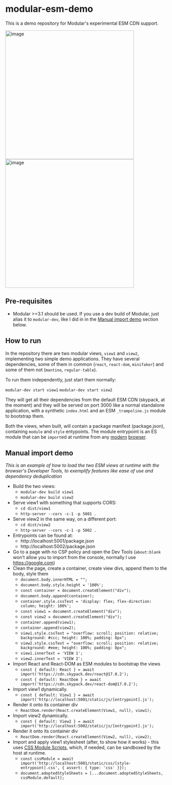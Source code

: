 # modular-esm-demo

This is a demo repository for Modular's experimental ESM CDN support.

<img width="400" alt="image" src="https://user-images.githubusercontent.com/315834/156772150-3252b2b9-2f29-4f2e-9e82-354a06779d94.png">
<img width="400" alt="image" src="https://user-images.githubusercontent.com/315834/156772205-51c89751-a7f4-4d9e-a7aa-03c9e5f46728.png">

## Pre-requisites

- Modular >=3.1 should be used. If you use a dev build of Modular, just alias it
  to `modular-dev`, like I did in in the
  [Manual import demo](#manual-import-demo) section below.

## How to run

In the repository there are two modular views, `view1` and `view2`, implementing
two simple demo applications. They have several dependencies, some of them in
common (`react`, `react-dom`, `minifaker`) and some of them not (`mantine`,
`regular-table`).

To run them independently, just start them normally:

`modular-dev start view1` `modular-dev start view2`

They will get all their dependencies from the default ESM CDN (skypack, at the
moment) and they will be served on port 3000 like a normal standalone
application, with a synthetic `index.html` and an ESM `_trampoline.js` module to
bootstrap them.

Both the views, when built, will contain a package manifest (package.json),
containing `module` and `style` entypoints. The module entrypoint is an ES
module that can be `import`ed at runtime from any
[modern](https://caniuse.com/mdn-javascript_statements_import)
[browser](https://caniuse.com/es6-module-dynamic-import).

## Manual import demo

_This is an example of how to load the two ESM views at runtime with the
browser's Developer Tools, to exemplify features like ease of use and dependency
deduplication_

- Build the two views:
  - `modular-dev build view1`
  - `modular-dev build view2`
- Serve view1 with something that supports CORS:
  - `cd dist/view1`
  - `http-server --cors -c-1 -p 5001 .`
- Serve view2 in the same way, on a different port:
  - `cd dist/view2`
  - `http-server --cors -c-1 -p 5002 .`
- Entrypoints can be found at:
  - http://localhost:5001/package.json
  - http://localhost:5002/package.json
- Go to a page with no CSP policy and open the Dev Tools (`about:blank` won't
  allow you to import from the console, normally I use https://google.com)
- Clean the page, create a container, create view divs, append them to the body,
  style them
  - `document.body.innerHTML = "";`
  - `document.body.style.height = '100%';`
  - `const container = document.createElement("div");`
  - `document.body.append(container);`
  - `container.style.cssText = 'display: flex; flex-direction: column; height: 100%';`
  - `const view1 = document.createElement("div");`
  - `const view2 = document.createElement("div");`
  - `container.append(view1);`
  - `container.append(view2);`
  - `view1.style.cssText = "overflow: scroll; position: relative; background: #ccc; height: 100%; padding: 8px";`
  - `view2.style.cssText = "overflow: scroll; position: relative; background: #eee; height: 100%; padding: 8px";`
  - `view1.innerText = 'VIEW 1';`
  - `view2.innerText = 'VIEW 2';`
- Import React and React-DOM as ESM modules to bootstrap the views
  - `const { default: React } = await import('https://cdn.skypack.dev/react@17.0.2');`
  - `const { default: ReactDom } = await import('https://cdn.skypack.dev/react-dom@17.0.2');`
- Import view1 dynamically.
  - `const { default: View1 } = await import('http://localhost:5001/static/js/[entrypoint].js');`
- Render it onto its container div
  - `ReactDom.render(React.createElement(View1, null), view1);`
- Import view2 dynamically.
  - `const { default: View2 } = await import('http://localhost:5002/static/js/[entrypoint].js');`
- Render it onto its container div
  - `ReactDom.render(React.createElement(View2, null), view2);`
- Import and apply view1 stylesheet (after, to show how it works) - this uses
  [CSS Module Scripts](https://web.dev/css-module-scripts/), which, if needed,
  can be sandboxed by the host at runtime.
  - `const cssModule = await import('http://localhost:5001/static/css/[style-entrypoint].css', { assert: { type: 'css' }});`
  - `document.adoptedStyleSheets = [...document.adoptedStyleSheets, cssModule.default];`
